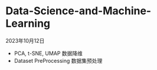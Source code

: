 # Data-Science-and-Machine-Learning

2023年10月12日
- PCA, t-SNE, UMAP 数据降维
- Dataset PreProcessing 数据集预处理
